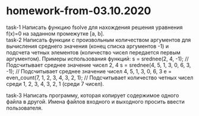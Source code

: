 # homework-from-03.10.2020
task-1 Написать функцию fsolve для нахождения решения уравнения f(x)=0 на заданном промежутке [a, b].             
task-2 Написать функции с произвольным количеством аргументов для вычисления среднего значения
(конец списка аргументов -1) и подсчета четных элементов (количество чисел передается первым
аргументом). Примеры использования функций:
s = srednee(2, 4, -1); // Подсчитывает среднее значение чисел 2, 4
s = srednee(4, 5, 1, 3, 0, 6, 3, -1); // Подсчитывает среднее значение чисел 4, 5, 1, 3, 0, 6, 3
e = even_count(7, 1, 2, 3, 4, 3, 2, 1); // Подсчитывает количество четных чисел среди 1, 2, 3, 4, 3, 2, 1
(среди 7 чисел).



task-3 Написать программу, которая копирует содержимое одного файла в другой. Имена файлов входного и
выходного просить ввести пользователя.
